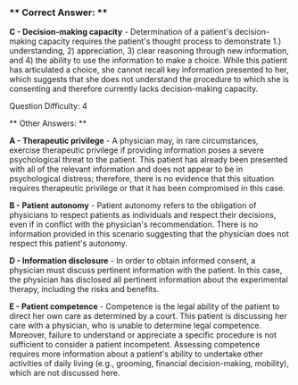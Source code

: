 ### ** Correct Answer: **

**C - Decision-making capacity** - Determination of a patient's decision-making capacity requires the patient's thought process to demonstrate 1.) understanding, 2) appreciation, 3) clear reasoning through new information, and 4) the ability to use the information to make a choice. While this patient has articulated a choice, she cannot recall key information presented to her, which suggests that she does not understand the procedure to which she is consenting and therefore currently lacks decision-making capacity.

Question Difficulty: 4

** Other Answers: **

**A - Therapeutic privilege** - A physician may, in rare circumstances, exercise therapeutic privilege if providing information poses a severe psychological threat to the patient. This patient has already been presented with all of the relevant information and does not appear to be in psychological distress; therefore, there is no evidence that this situation requires therapeutic privilege or that it has been compromised in this case.

**B - Patient autonomy** - Patient autonomy refers to the obligation of physicians to respect patients as individuals and respect their decisions, even if in conflict with the physician's recommendation. There is no information provided in this scenario suggesting that the physician does not respect this patient's autonomy.

**D - Information disclosure** - In order to obtain informed consent, a physician must discuss pertinent information with the patient. In this case, the physician has disclosed all pertinent information about the experimental therapy, including the risks and benefits.

**E - Patient competence** - Competence is the legal ability of the patient to direct her own care as determined by a court. This patient is discussing her care with a physician, who is unable to determine legal competence. Moreover, failure to understand or appreciate a specific procedure is not sufficient to consider a patient incompetent. Assessing competence requires more information about a patient's ability to undertake other activities of daily living (e.g., grooming, financial decision-making, mobility), which are not discussed here.

